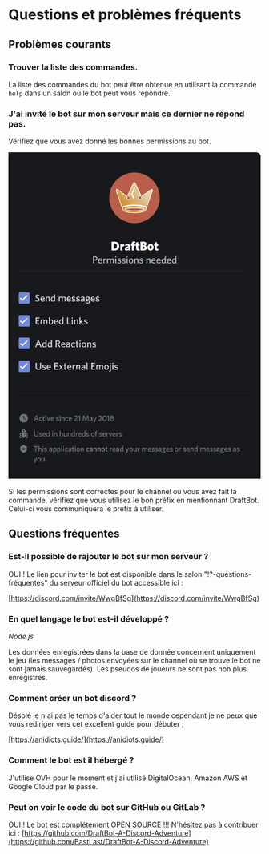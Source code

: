 # Questions et problèmes fréquents

## Problèmes courants

### Trouver la liste des commandes.

La liste des commandes du bot peut être obtenue en utilisant la commande `help` dans un salon où le bot peut vous répondre.

### J'ai invité le bot sur mon serveur mais ce dernier ne répond pas.

Vérifiez que vous avez donné les bonnes permissions au bot. 

![Liste minimale des permissions n&#xE9;cessaires](../.gitbook/assets/image%20%2815%29.png)

Si les permissions sont correctes pour le channel où vous avez fait la commande, vérifiez que vous utilisez le bon préfix en mentionnant DraftBot. Celui-ci vous communiquera le préfix à utiliser.

## Questions fréquentes

### **Est-il possible de rajouter le bot sur mon serveur ?** 

OUI ! Le lien pour inviter le bot est disponible dans le salon "⁉-questions-fréquentes" du serveur officiel du bot accessible ici :

​[https://discord.com/invite/WwgBfSg](https://discord.com/invite/WwgBfSg)​

### **En quel langage le bot est-il développé ?**

_Node js_

Les données enregistrées dans la base de donnée concernent uniquement le jeu \(les messages / photos envoyées sur le channel où se trouve le bot ne sont jamais sauvegardés\). Les pseudos de joueurs ne sont pas non plus enregistrés.

### Comment créer un bot discord ?

Désolé je n'ai pas le temps d'aider tout le monde cependant je ne peux que vous rediriger vers cet excellent guide pour débuter ;

​[https://anidiots.guide/](https://anidiots.guide/)

### ​Comment le bot est il hébergé ?

J'utilise OVH pour le moment et j'ai utilisé DigitalOcean, Amazon AWS et Google Cloud par le passé.

### **Peut on voir le code du bot sur GitHub ou GitLab ?**

OUI ! Le bot est complétement OPEN SOURCE !!! N'hésitez pas à contribuer ici : [https://github.com/DraftBot-A-Discord-Adventure](https://github.com/BastLast/DraftBot-A-Discord-Adventure)

​

